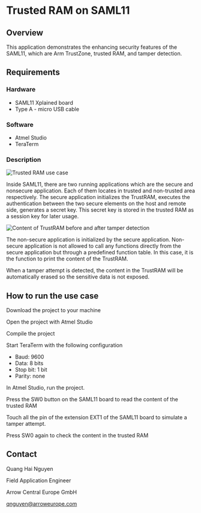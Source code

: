 # Trusted RAM on SAML11 

## Overview

This application demonstrates the enhancing security features of the SAML11, which are Arm TrustZone, trusted RAM, and tamper detection. 

## Requirements

### Hardware

* SAML11 Xplained board
* Type A - micro USB cable

### Software

* Atmel Studio
* TeraTerm

### Description

![Trusted RAM use case](https://bitbucket.org/hainguyenprivaterepo/saml11_trustram_tamper/raw/0eb7dc861259cfe906ec88707ce50d41365443c5/Image/TrustRAM.png)

Inside SAML11, there are two running applications which are the secure and nonsecure application. Each of them locates in trusted and non-trusted area respectively. The secure application initializes the TrustRAM, executes the authentication between the two secure elements on the host and remote side, generates a secret key. This secret key is stored in the trusted RAM as a session key for later usage.

![Content of TrustRAM before and after tamper detection](https://bitbucket.org/hainguyenprivaterepo/saml11_trustram_tamper/raw/0eb7dc861259cfe906ec88707ce50d41365443c5/Image/TrustRAM%20content.png)

The non-secure application is initialized by the secure application. Non-secure application is not allowed to call any functions directly from the secure application but through a predefined function table. In this case, it is the function to print the content of the TrustRAM.

When a tamper attempt is detected, the content in the TrustRAM will be automatically erased so the sensitive data is not exposed. 

## How to run the use case

Download the project to your machine

Open the project with Atmel Studio

Compile the project

Start TeraTerm with the following configuration
* Baud: 9600
* Data: 8 bits
* Stop bit: 1 bit
* Parity: none

In Atmel Studio, run the project. 

Press the SW0 button on the SAML11 board to read the content of the trusted RAM

Touch all the pin of the extension EXT1 of the SAML11 board to simulate a tamper attempt. 

Press SW0 again to check the content in the trusted RAM  

## Contact

Quang Hai Nguyen

Field Application Engineer  

Arrow Central Europe GmbH    

qnguyen@arroweurope.com